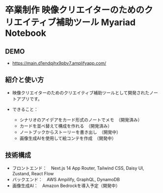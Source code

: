 # 卒業制作 映像クリエイターのためのクリエイティブ補助ツール Myariad Notebook

## DEMO

  - https://main.d1endqjhx9pbv7.amplifyapp.com/


## 紹介と使い方

  - 映像クリエイターのためのクリエイティブ補助ツールとして開発されたノートアプリです。

  - できること：
    - シナリオのアイデアをカード形式のノートでメモ　（開発済み）
    - カードを並べ替えて構成を作れる　（開発済み）
    - ノートブックからストーリーを書き出し　（開発中）
    - 画像生成AIを使用して絵コンテを作成　（開発中） 

## 技術構成

  - フロントエンド：　Next.js 14 App Router, Tailwind CSS, Daisy UI, Zustand, React Flow
  - バックエンド：　AWS Ampilify, GraphQL, DynamoDB
  - 画像生成AI：　Amazon Bedrockを導入予定（開発中）
